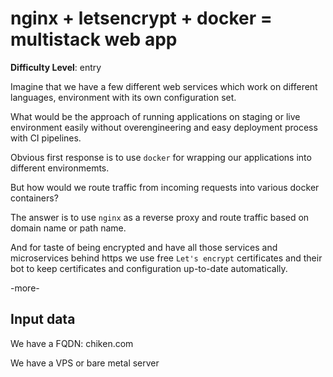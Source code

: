 # nginx + letsencrypt + docker = multistack web app

**Difficulty Level**: entry

Imagine that we have a few different web services which work on different
languages, environment with its own configuration set.

What would be the approach of running applications on staging or live
environment easily without overengineering and easy deployment process with CI
pipelines.

Obvious first response is to use `docker` for wrapping our applications into
different environmemts.

But how would we route traffic from incoming requests into various docker
containers?

The answer is to use `nginx` as a reverse proxy and route traffic based on domain
name or path name.

And for taste of being encrypted and have all those services and microservices
behind https we use free `Let's encrypt` certificates and their bot to keep
certificates and configuration up-to-date automatically.

-more-

## Input data

We have a FQDN: chiken.com

We have a VPS or bare metal server



